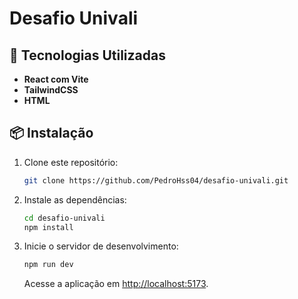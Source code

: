 # Desafio Univali

## 🚀 Tecnologias Utilizadas

- **React com Vite**
- **TailwindCSS**
- **HTML**

## 📦 Instalação

1. Clone este repositório:

   ```bash
   git clone https://github.com/PedroHss04/desafio-univali.git
   ```

2. Instale as dependências:

   ```bash
   cd desafio-univali
   npm install
   ```

3. Inicie o servidor de desenvolvimento:

   ```bash
   npm run dev
   ```

   Acesse a aplicação em [http://localhost:5173](http://localhost:5173).
